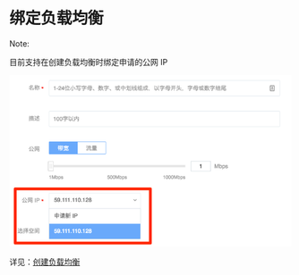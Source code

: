 # 绑定负载均衡

<span>Note:</span><div class="alertContent">目前支持在创建负载均衡时绑定申请的公网 IP</div>

![](../../image/IP管理使用指南-绑定负载均衡.png)

详见：[创建负载均衡](http://support.c.163.com/md.html#!容器服务/负载均衡/使用指南/创建负载均衡.md)